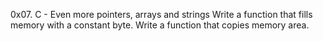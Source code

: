 0x07. C - Even more pointers, arrays and strings
Write a function that fills memory with a constant byte.
Write a function that copies memory area.